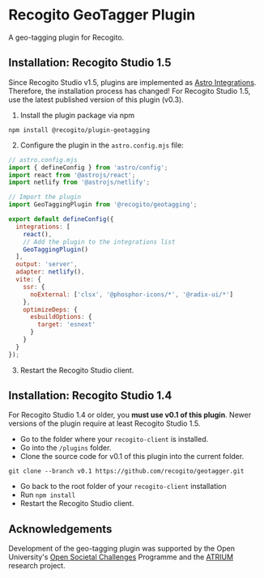 # Recogito GeoTagger Plugin

A geo-tagging plugin for Recogito.

## Installation: Recogito Studio 1.5

Since Recogito Studio v1.5, plugins are implemented as [Astro Integrations](https://astro.build/integrations/). Therefore, the installation process has changed! For Recogito Studio 1.5, use the latest published version
of this plugin (v0.3).

1. Install the plugin package via npm

```
npm install @recogito/plugin-geotagging
```

2. Configure the plugin in the `astro.config.mjs` file:

```js
// astro.config.mjs
import { defineConfig } from 'astro/config';
import react from '@astrojs/react';
import netlify from '@astrojs/netlify';

// Import the plugin
import GeoTaggingPlugin from '@recogito/geotagging';

export default defineConfig({
  integrations: [
    react(),
    // Add the plugin to the integrations list
    GeoTaggingPlugin()
  ],
  output: 'server',
  adapter: netlify(),
  vite: {
    ssr: {
      noExternal: ['clsx', '@phosphor-icons/*', '@radix-ui/*']
    },
    optimizeDeps: {
      esbuildOptions: {
        target: 'esnext'
      }
    }
  }
});
```

3. Restart the Recogito Studio client.

## Installation: Recogito Studio 1.4

For Recogito Studio 1.4 or older, you **must use v0.1 of this plugin**. Newer versions of the plugin
require at least Recogito Studio 1.5. 

- Go to the folder where your `recogito-client` is installed.
- Go into the `/plugins` folder.
- Clone the source code for v0.1 of this plugin into the current folder.

```
git clone --branch v0.1 https://github.com/recogito/geotagger.git
```

- Go back to the root folder of your `recogito-client` installation 
- Run `npm install`
- Restart the Recogito Studio client.

## Acknowledgements

Development of the geo-tagging plugin was supported by the Open University's [Open Societal Challenges](https://societal-challenges.open.ac.uk/) Programme and the [ATRIUM](https://atrium-research.eu/) research project.